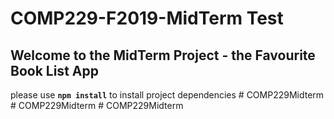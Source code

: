# COMP229-F2019-MidTerm Test

## Welcome to the MidTerm Project - the Favourite Book List App

please use **`npm install`** to install project dependencies
#   C O M P 2 2 9 M i d t e r m  
 #   C O M P 2 2 9 M i d t e r m  
 #   C O M P 2 2 9 M i d t e r m  
 